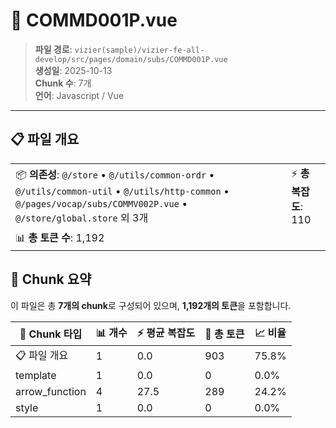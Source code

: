 # 📄 COMMD001P.vue

> **파일 경로**: `vizier(sample)/vizier-fe-all-develop/src/pages/domain/subs/COMMD001P.vue`  
> **생성일**: 2025-10-13  
> **Chunk 수**: 7개  
> **언어**: Javascript / Vue
---





## 📋 파일 개요

| | |
|--|--|
| 📦 **의존성**: `@/store` • `@/utils/common-ordr` • `@/utils/common-util` • `@/utils/http-common` • `@/pages/vocap/subs/COMMV002P.vue` • `@/store/global.store` 외 3개 | ⚡ **총 복잡도**: 110 |
| 📊 **총 토큰 수**: 1,192 |  |






## 🧩 Chunk 요약

이 파일은 총 **7개의 chunk**로 구성되어 있으며, **1,192개의 토큰**을 포함합니다.

| 🧩 Chunk 타입 | 📊 개수 | ⚡ 평균 복잡도 | 📝 총 토큰 | 📈 비율 |
|---------------|--------|-------------|----------|--------|
| 📋 파일 개요 | 1 | 0.0 | 903 | 75.8% |
| template | 1 | 0.0 | 0 | 0.0% |
| arrow_function | 4 | 27.5 | 289 | 24.2% |
| style | 1 | 0.0 | 0 | 0.0% |

